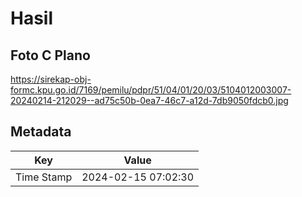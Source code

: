 # Hasil

## Foto C Plano

https://sirekap-obj-formc.kpu.go.id/7169/pemilu/pdpr/51/04/01/20/03/5104012003007-20240214-212029--ad75c50b-0ea7-46c7-a12d-7db9050fdcb0.jpg


## Metadata

| Key        | Value               |
| ---------- | ------------------- |
| Time Stamp | 2024-02-15 07:02:30 |



